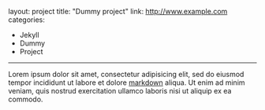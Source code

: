 layout: project
title: "Dummy project"
link: http://www.example.com
categories:
- Jekyll
- Dummy
- Project
---

Lorem ipsum dolor sit amet, consectetur adipisicing elit, sed do eiusmod tempor incididunt ut labore et dolore [markdown](http://www.example.com) aliqua. Ut enim ad minim veniam, quis nostrud exercitation ullamco laboris nisi ut aliquip ex ea commodo.